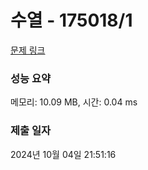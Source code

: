 # 수열 - 175018/1 

[문제 링크](https://level.goorm.io/exam/175018/%ED%94%BC%EB%B3%B4%EB%82%98%EC%B9%98-%EC%88%98/quiz/1) 

### 성능 요약

메모리: 10.09 MB, 시간: 0.04 ms

### 제출 일자

2024년 10월 04일 21:51:16

